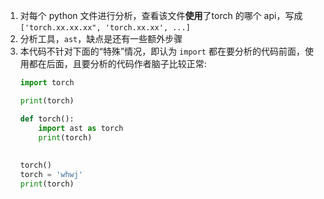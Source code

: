1. 对每个 python 文件进行分析，查看该文件**使用**了torch 的哪个 api，写成 `['torch.xx.xx.xx", 'torch.xx.xx', ...]`
2. 分析工具，`ast`，缺点是还有一些额外步骤
3. 本代码不针对下面的“特殊”情况，即认为 `import` 都在要分析的代码前面，使用都在后面，且要分析的代码作者脑子比较正常:
    ```py
    import torch

    print(torch)
    
    def torch():
        import ast as torch    
        print(torch)
        
        
    torch()
    torch = 'whwj'
    print(torch)
    ```